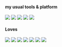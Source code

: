 #### my usual tools & platform
[![](https://img.shields.io/badge/Doom%20emacs-emacs?style=flat-square&logo=gnu-emacs&logoColor=ffffff&color=blueviolet)](https://github.com/hlissner/doom-emacs)
[![](https://img.shields.io/badge/Visual%20Studio%20Code-blue?style=flat-square&logo=visual-studio-code&logoColor=ffffff)]()
[![](https://img.shields.io/badge/ArchLabs%20bspwm-Linux?style=flat-square&logo=arch-linux&logoColor=ffffff&color=blue)](https://manjaro.org/)
[![](https://img.shields.io/badge/macOS-292e33?style=flat-square&logo=apple&logoColor=ffffff)]()
[![](https://img.shields.io/badge/Windows-10-2376bc?style=flat-square&logo=windows&logoColor=ffffff)]()

#### Loves
[![](https://img.shields.io/badge/php-php?style=flat-square&logo=php&color=9cf)]()
[![](https://img.shields.io/badge/golang-go?style=flat-square&logo=go&color=blue)]()
[![](https://img.shields.io/badge/Ruby-ruby?style=flat-square&logo=ruby&color=red)]()
[![](https://img.shields.io/badge/dart-dart?style=flat-square&logo=dart&color=lightgrey)]()
[![](https://img.shields.io/badge/Flutter-flutter?style=flat-square&logo=flutter&color=blue)]()
[![](https://img.shields.io/badge/HTML\CSS-html?style=flat-square&logo=html5&color=orange)]()
[![](https://img.shields.io/badge/Javascript-js?style=flat-square&logo=javascript&color=yellow)]()

